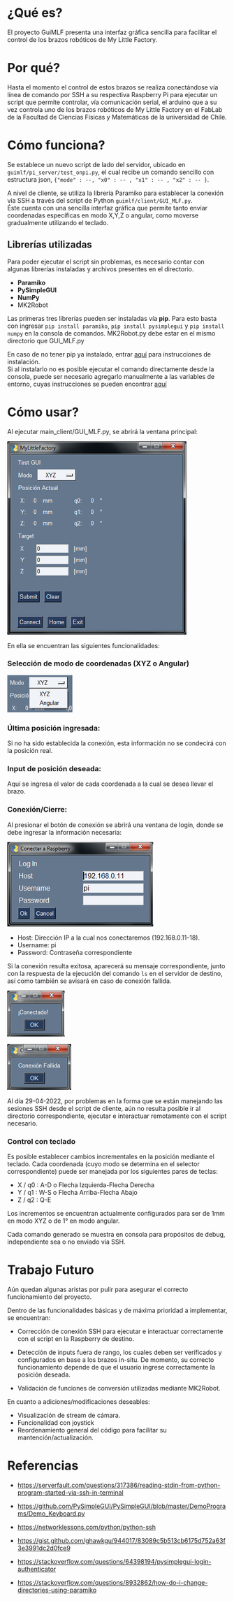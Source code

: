 # ¿Qué es?

El proyecto GuiMLF presenta una interfaz gráfica sencilla para facilitar el control de los brazos robóticos de My Little Factory. 

# Por qué?
Hasta el momento el control de estos brazos se realiza conectándose vía línea de comando por SSH a su respectiva Raspberry Pi para ejecutar un script que permite controlar, vía comunicación serial, el arduino que a su vez controla uno de los brazos robóticos de My Little Factory en el FabLab de la Facultad de Ciencias Físicas y Matemáticas de la universidad de Chile.

# Cómo funciona?
Se establece un nuevo script de lado del servidor, ubicado en `guimlf/pi_server/test_onpi.py`, el cual recibe un comando sencillo con estructura json, `{"mode" : --, "x0" : -- , "x1" : -- , "x2" : -- }`.

A nivel de cliente, se utiliza la librería Paramiko para establecer la conexión vía SSH a través del script de Python `guimlf/client/GUI_MLF.py`.  
Éste cuenta con una sencilla interfaz gráfica que permite tanto enviar coordenadas específicas en modo X,Y,Z o angular, como moverse gradualmente utilizando el teclado.

## Librerías utilizadas

Para poder ejecutar el script sin problemas, es necesario contar con algunas librerías instaladas y archivos presentes en el directorio.

- **Paramiko**
- **PySimpleGUI**
- **NumPy**
- MK2Robot

Las primeras tres librerías pueden ser instaladas vía **pip**. Para esto basta con ingresar `pip install paramiko`, `pip install pysimplegui` y `pip install numpy` en la consola de comandos. MK2Robot.py debe estar en el mismo directorio que GUI_MLF.py

En caso de no tener pip ya instalado, entrar [aquí](https://pip.pypa.io/en/stable/installation/) para instrucciones de instalación.  
Si al instalarlo no es posible ejecutar el comando directamente desde la consola, puede ser necesario agregarlo manualmente a las variables de entorno, cuyas instrucciones se pueden encontrar [aquí](https://medium.com/swlh/solved-windows-pip-command-not-found-or-pip-is-not-recognized-as-an-internal-or-external-command-dd34f8b2938f)

# Cómo usar?

Al ejecutar main_client/GUI_MLF.py, se abrirá la ventana principal:

![mainwindow][mainwindow]

[mainwindow]: img/main.PNG

En ella se encuentran las siguientes funcionalidades:

### **Selección de modo de coordenadas (XYZ o Angular)** 
    
![mode][mode]

[mode]: img/modo.png

### **Última posición ingresada:** 
Si no ha sido establecida la conexión, esta información no se condecirá con la posición real.

### **Input de posición deseada:**
Aquí se ingresa el valor de cada coordenada a la cual se desea llevar el brazo.
### **Conexión/Cierre:**

Al presionar el botón de conexión se abrirá una ventana de login, donde se debe ingresar la información necesaria:

![connect][connect]

[connect]: img/login.PNG

- Host: Dirección IP a la cual nos conectaremos (192.168.0.11-18).
- Username: pi
- Password: Contraseña correspondiente

Si la conexión resulta exitosa, aparecerá su mensaje correspondiente, junto con la respuesta de la ejecución del comando `ls` en el servidor de destino, así como también se avisará en caso de conexión fallida.

![success][success]

[success]: img/exitosa.PNG

![fail][fail]

[fail]: img/fallida.PNG

Al día 29-04-2022, por problemas en la forma que se están manejando las sesiones SSH desde el script de cliente, aún no resulta posible ir al directorio correspondiente, ejecutar e interactuar remotamente con el script necesario.

### **Control con teclado**

Es posible establecer cambios incrementales en la posición mediante el teclado. Cada coordenada (cuyo modo se determina en el selector correspondiente) puede ser manejada por los siguientes pares de teclas:

- X / q0 : A-D o Flecha Izquierda-Flecha Derecha
- Y / q1 : W-S o Flecha Arriba-Flecha Abajo
- Z / q2 : Q-E

Los incrementos se encuentran actualmente configurados para ser de 1mm en modo XYZ o de 1° en modo angular.

Cada comando generado se muestra en consola para propósitos de debug, independiente sea o no enviado vía SSH.

# Trabajo Futuro

Aún quedan algunas aristas por pulir para asegurar el correcto funcionamiento del proyecto.

Dentro de las funcionalidades básicas y de máxima prioridad a implementar, se encuentran:

- Corrección de conexión SSH para ejecutar e interactuar correctamente con el script en la Raspberry de destino.

- Detección de inputs fuera de rango, los cuales deben ser verificados y configurados en base a los brazos in-situ. De momento, su correcto funcionamiento depende de que el usuario ingrese correctamente la posición deseada.

- Validación de funciones de conversión utilizadas mediante MK2Robot.

En cuanto a adiciones/modificaciones deseables:

- Visualización de stream de cámara.
- Funcionalidad con joystick
- Reordenamiento general del código para facilitar su mantención/actualización.

# Referencias

- https://serverfault.com/questions/317386/reading-stdin-from-python-program-started-via-ssh-in-terminal

- https://github.com/PySimpleGUI/PySimpleGUI/blob/master/DemoPrograms/Demo_Keyboard.py

- https://networklessons.com/python/python-ssh

- https://gist.github.com/ghawkgu/944017/83089c5b513cb6175d752a63f3e3991dc2d0fce9

- https://stackoverflow.com/questions/64398194/pysimplegui-login-authenticator

- https://stackoverflow.com/questions/8932862/how-do-i-change-directories-using-paramiko

